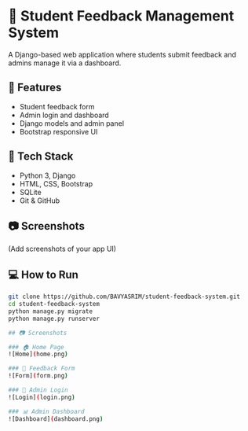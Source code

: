 # 📝 Student Feedback Management System

A Django-based web application where students submit feedback and admins manage it via a dashboard.

## 🚀 Features
- Student feedback form
- Admin login and dashboard
- Django models and admin panel
- Bootstrap responsive UI

## 📂 Tech Stack
- Python 3, Django
- HTML, CSS, Bootstrap
- SQLite
- Git & GitHub

## 📷 Screenshots
(Add screenshots of your app UI)

## 💻 How to Run
```bash
git clone https://github.com/BAVYASRIM/student-feedback-system.git
cd student-feedback-system
python manage.py migrate
python manage.py runserver

## 📷 Screenshots

### 🏠 Home Page
![Home](home.png)

### 📝 Feedback Form
![Form](form.png)

### 🔐 Admin Login
![Login](login.png)

### 📊 Admin Dashboard
![Dashboard](dashboard.png)
